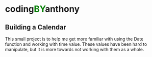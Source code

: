 # coding<span style="color: green">**BY**</span>anthony

## Building a Calendar
<p>
    This small project is to help me get more familiar with using the Date function and working with time value. These values have been hard to manipulate, but it is more towards not working with them as a whole.
</p>